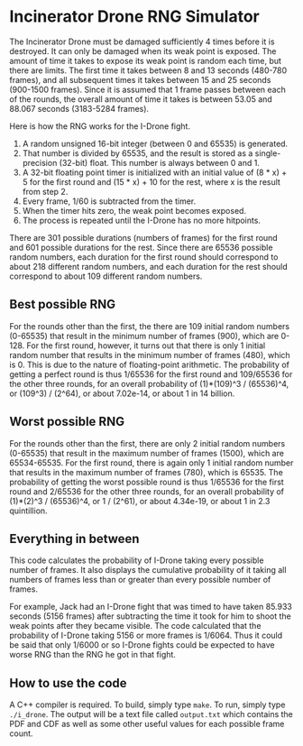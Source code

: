 Incinerator Drone RNG Simulator
===============================

The Incinerator Drone must be damaged sufficiently 4 times before it is destroyed. It can only be damaged when its weak point is exposed. The amount of time it takes to expose its weak point is random each time, but there are limits. The first time it takes between 8 and 13 seconds (480-780 frames), and all subsequent times it takes between 15 and 25 seconds (900-1500 frames). Since it is assumed that 1 frame passes between each of the rounds, the overall amount of time it takes is between 53.05 and 88.067 seconds (3183-5284 frames).

Here is how the RNG works for the I-Drone fight.

1. A random unsigned 16-bit integer (between 0 and 65535) is generated.
2. That number is divided by 65535, and the result is stored as a single-precision (32-bit) float. This number is always between 0 and 1.
3. A 32-bit floating point timer is initialized with an initial value of (8 * x) + 5 for the first round and (15 * x) + 10 for the rest, where x is the result from step 2.
4. Every frame, 1/60 is subtracted from the timer.
5. When the timer hits zero, the weak point becomes exposed.
6. The process is repeated until the I-Drone has no more hitpoints.

There are 301 possible durations (numbers of frames) for the first round and 601 possible durations for the rest. Since there are 65536 possible random numbers, each duration for the first round should correspond to about 218 different random numbers, and each duration for the rest should correspond to about 109 different random numbers.

Best possible RNG
-----------------

For the rounds other than the first, the there are 109 initial random numbers (0-65535) that result in the minimum number of frames (900), which are 0-128. For the first round, however, it turns out that there is only 1 initial random number that results in the minimum number of frames (480), which is 0. This is due to the nature of floating-point arithmetic. The probability of getting a perfect round is thus 1/65536 for the first round and 109/65536 for the other three rounds, for an overall probability of (1)*(109)^3 / (65536)^4, or (109^3) / (2^64), or about 7.02e-14, or about 1 in 14 billion.

Worst possible RNG
------------------

For the rounds other than the first, there are only 2 initial random numbers (0-65535) that result in the maximum number of frames (1500), which are 65534-65535. For the first round, there is again only 1 initial random number that results in the maximum number of frames (780), which is 65535. The probability of getting the worst possible round is thus 1/65536 for the first round and 2/65536 for the other three rounds, for an overall probability of (1)*(2)^3 / (65536)^4, or 1 / (2^61), or about 4.34e-19, or about 1 in 2.3 quintillion.

Everything in between
---------------------

This code calculates the probability of I-Drone taking every possible number of frames. It also displays the cumulative probability of it taking all numbers of frames less than or greater than every possible number of frames.

For example, Jack had an I-Drone fight that was timed to have taken 85.933 seconds (5156 frames) after subtracting the time it took for him to shoot the weak points after they became visible. The code calculated that the probability of I-Drone taking 5156 or more frames is 1/6064. Thus it could be said that only 1/6000 or so I-Drone fights could be expected to have worse RNG than the RNG he got in that fight.

How to use the code
-------------------

A C++ compiler is required. To build, simply type ``make``. To run, simply type ``./i_drone``. The output will be a text file called ``output.txt`` which contains the PDF and CDF as well as some other useful values for each possible frame count.
